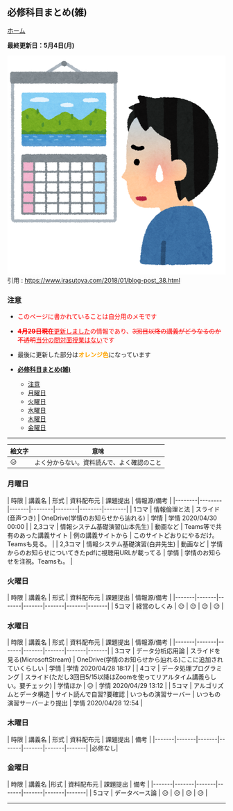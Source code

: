<link href="main.css" rel="stylesheet">

## **必修科目まとめ(雑)**

[ホーム](index.md)

**最終更新日：5月4日(月)**

![header_img](images/calender_shock_man.png)<br>
引用 : https://www.irasutoya.com/2018/01/blog-post_38.html
### 注意
- <font color="Red">このページに書かれていることは自分用のメモです</font>
- <font color="Red"><del><strong>4月29日現在</strong></del><ins>更新しました</ins>の情報であり、<del>3回目以降の講義がどうなるのか不透明</del><ins>当分の間対面授業はない</ins>です</font>
- 最後に更新した部分は<font color=orange><strong>オレンジ色</font></strong>になっています

- [**必修科目まとめ(雑)**](#%e5%bf%85%e4%bf%ae%e7%a7%91%e7%9b%ae%e3%81%be%e3%81%a8%e3%82%81%e9%9b%91)
	- [注意](#%e6%b3%a8%e6%84%8f)
	- [月曜日](#%e6%9c%88%e6%9b%9c%e6%97%a5)
	- [火曜日](#%e7%81%ab%e6%9b%9c%e6%97%a5)
	- [水曜日](#%e6%b0%b4%e6%9b%9c%e6%97%a5)
	- [木曜日](#%e6%9c%a8%e6%9b%9c%e6%97%a5)
	- [金曜日](#%e9%87%91%e6%9b%9c%e6%97%a5)

___

| 絵文字 | 意味 |
|-------|-------|
| :disappointed_relieved: | よく分からない。資料読んで、よく確認のこと |

### 月曜日

| 時限 | 講義名 | 形式 | 資料配布元 | 課題提出 | 情報源/備考 |
|--------|--------|-------|--------|--------|--------|--------|
| 1コマ | 情報倫理と法 | スライド(音声つき) | OneDrive(学情のお知らせから辿れる) | 学情 | 学情 2020/04/30 00:00 |
| 2,3コマ | 情報システム基礎演習(山本先生) | 動画など | Teams等で共有のあった講義サイト | 例の講義サイトから | このサイトどおりにやるだけ。Teamsも見る。 |
| 2,3コマ | 情報システム基礎演習(白井先生) | 動画など | 学情からのお知らせについてきたpdfに視聴用URLが載ってる | 学情 | 学情のお知らせを注視。Teamsも。 |

### 火曜日

| 時限 | 講義名 | 形式 | 資料配布元 | 課題提出 | 情報源/備考 |
|-------|-------|-------|-------|-------|-------|-------|
| 5コマ | 経営のしくみ | :disappointed_relieved: | :disappointed_relieved: | :disappointed_relieved: | :disappointed_relieved: |

### 水曜日

| 時限 | 講義名 | 形式 | 資料配布元 | 課題提出 | 情報源/備考 |
|-------|-------|-------|-------|-------|-------|-------|
| 3コマ | データ分析応用論 | スライドを見る(MicrosoftStream) | OneDrive(学情のお知らせから辿れる)ここに追加されていくらしい | <font id="may05">学情</font> | 学情 2020/04/28 18:17 |
| 4コマ | データ処理プログラミング | スライド(ただし3回目5/15以降はZoomを使ってリアルタイム講義らしい。要チェック) | 学情ほか | :disappointed_relieved: | 学情 2020/04/29 13:12 |
| 5コマ | アルゴリズムとデータ構造 | サイト読んで自習?要確認 | いつもの演習サーバー | いつもの演習サーバーより提出 | 学情 2020/04/28 12:54 |

### 木曜日

| 時限 | 講義名 | 形式 | 資料配布元 | 課題提出 | 備考 |
|-------|-------|-------|-------|-------|-------|-------|
|必修なし|

### 金曜日

| 時限 | 講義名 |形式 | 資料配布元 | 課題提出 | 備考 |
|-------|-------|-------|-------|-------|-------|-------|
| 5コマ | データベース論 | :disappointed_relieved: | :disappointed_relieved: | :disappointed_relieved: | :disappointed_relieved: |

___